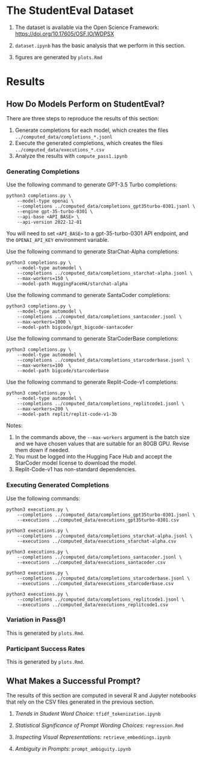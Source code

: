 # The StudentEval Dataset

1. The dataset is available via the Open Science Framework: https://doi.org/10.17605/OSF.IO/WDPSX

2. `dataset.ipynb` has the basic analysis that we perform in this section.

3. figures are generated by `plots.Rmd`

# Results

## How Do Models Perform on StudentEval?

There are three steps to reproduce the results of this section:

1. Generate completions for each model, which creates the files
   `../computed_data/completions_*.jsonl`
2. Execute the generated completions, which creates the files
   `../computed_data/executions_*.csv`
3. Analyze the results with `compute_pass1.ipynb`

### Generating Completions

Use the following command to generate GPT-3.5 Turbo completions:

```
python3 completions.py \
    --model-type openai \
    --completions ../computed_data/completions_gpt35turbo-0301.jsonl \
    --engine gpt-35-turbo-0301 \
    --api-base <API_BASE> \
    --api-version 2022-12-01
```

You will need to set `<API_BASE>` to a gpt-35-turbo-0301 API endpoint, and
the `OPENAI_API_KEY` environment variable.

Use the following command to generate StarChat-Alpha completions:

```
python3 completions.py \
    --model-type automodel \
    --completions ../computed_data/completions_starchat-alpha.jsonl \
    --max-workers=150 \
    --model-path HuggingFaceH4/starchat-alpha
```

Use the following command to generate SantaCoder completions:

```
python3 completions.py \
    --model-type automodel \
    --completions ../computed_data/completions_santacoder.jsonl \
    --max-workers=1000 \
    --model-path bigcode/gpt_bigcode-santacoder
```

Use the following command to generate StarCoderBase completions:

```
python3 completions.py \
    --model-type automodel \
    --completions ../computed_data/completions_starcoderbase.jsonl \
    --max-workers=100  \
    --model-path bigcode/starcoderbase
```

Use the following command to generate Replit-Code-v1 completions:

```
python3 completions.py \
    --model-type automodel \
    --completions ../computed_data/completions_replitcode1.jsonl \
    --max-workers=200 \
    --model-path replit/replit-code-v1-3b
```

Notes:

1. In the commands above, the `--max-workers` argument is the batch size and
   we have chosen values that are suitable for an 80GB GPU. Revise them down
   if needed.
2. You must be logged into the Hugging Face Hub and accept the StarCoder model
   license to download the model.
3. Replit-Code-v1 has non-standard dependencies.


### Executing Generated Completions

Use the following commands:

```
python3 executions.py \
    --completions ../computed_data/completions_gpt35turbo-0301.jsonl \
    --executions ../computed_data/executions_gpt35turbo-0301.csv

python3 executions.py \
    --completions ../computed_data/completions_starchat-alpha.jsonl \
    --executions ../computed_data/executions_starchat-alpha.csv

python3 executions.py \
    --completions ../computed_data/completions_santacoder.jsonl \
    --executions ../computed_data/executions_santacoder.csv

python3 executions.py \
    --completions ../computed_data/completions_starcoderbase.jsonl \
    --executions ../computed_data/executions_starcoderbase.csv

python3 executions.py \
    --completions ../computed_data/completions_replitcode1.jsonl \
    --executions ../computed_data/executions_replitcode1.csv
```
### Variation in Pass@1

This is generated by `plots.Rmd`.

### Participant Success Rates

This is generated by `plots.Rmd`.

## What Makes a Successful Prompt?

The results of this section are computed in several R and Jupyter notebooks
that rely on the CSV files generated in the previous section.

1. *Trends in Student Word Choice*: `tfidf_tokenization.ipynb`

2. *Statistical Significance of Prompt Wording Choices*: `regression.Rmd`

3. *Inspecting Visual Representations*: `retrieve_embeddings.ipynb`

4. *Ambiguity in Prompts*: `prompt_ambiguity.ipynb`
